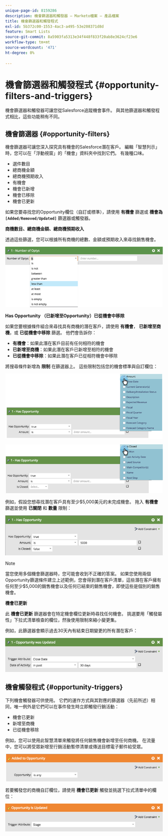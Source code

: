 ```yaml
---
unique-page-id: 8159286
description: 機會篩選器和觸發器 — Marketo檔案 — 產品檔案
title: 機會篩選器和觸發程式
exl-id: 5b372c00-1553-4ac3-a495-53e208371d8d
feature: Smart Lists
source-git-commit: 8a5903fa5313e34f448f833f20ab8e3624cf23e6
workflow-type: tm+mt
source-wordcount: '471'
ht-degree: 0%

---
```


# 機會篩選器和觸發程式 {#opportunity-filters-and-triggers}

機會篩選器和觸發器可讓您從Salesforce追蹤機會事件。 與其他篩選器和觸發程式相比，這些功能稍有不同。

## 機會篩選器 {#opportunity-filters}

機會篩選器可讓您深入探究具有機會的Salesforce潛在客戶。 編輯「智慧列示」時，您可以在「浮動視窗」的「機會」資料夾中找到它們。 有幾種口味。

* 選件數目
* 總商機金額
* 總商機預期收入
* 有機會
* 機會已新增
* 機會已移除
* 機會已更新

如果您要尋找您的Opportunity欄位（自訂或標準），請使用 **有機會** 篩選或 **機會為`[Added/Removed/Updated]`** 篩選器或觸發器。

**商機數目、總商機金額、總商機預期收入**

透過這些篩選，您可以根據所有商機的總數、金額或預期收入來尋找銷售機會。

![](assets/image2015-6-11-12-3a29-3a34.png)

**Has Opportunity （已新增至Opportunity）已從機會中移除**

如果您要根據條件組合來尋找具有商機的潛在客戶，請使用 **有機會**， **已新增至商機**，或 **已從機會中移除** 篩選。 他們會告訴你：

* **有機會**：如果此潛在客戶目前有任何相符的機會
* **已新增至商機**：如果此潛在客戶已新增至相符的機會
* **已從機會中移除**：如果此潛在客戶已從相符機會中移除

將搜尋條件新增為 **限制** 在篩選器上。 這些限制包括您的機會標準與自訂欄位：

![](assets/image2015-6-11-12-3a31-3a0.png)

![](assets/image2015-6-11-12-3a31-3a46.png)

例如，假設您想尋找潛在客戶具有至少$5,000美元的未完成機會。 拖入 **有機會** 篩選並使用 **已關閉** 和 **數量** 限制：

![](assets/image2015-6-11-12-3a32-3a0.png)

>[!NOTE]
>
>當您使用多個機會篩選器時，您可能會收到不正確的答案。 如果您使用兩個Opportunity篩選條件建立上述範例，您會得到潛在客戶清單，這些潛在客戶擁有任何至少$5,000的銷售機會以及任何已結束的銷售機會，即使這些是個別的銷售機會。

**機會已更新**

此 **機會已更新** 篩選器會在特定機會欄位更新時尋找任何機會。 挑選要用「觸發屬性」下拉式清單檢查的欄位，然後使用限制來縮小變更集。

例如，此篩選器會顯示過去30天內有結束日期變更的所有潛在客戶：

![](assets/image2015-6-11-12-3a33-3a7.png)

## 機會觸發程式 {#opportunity-triggers}

下列機會觸發器可供使用。 它們的運作方式與其對應的篩選器（先前所述）相同，唯一例外是它們可以在事件發生時立即觸發行銷活動：

* 機會已更新
* 新增至商機
* 已從機會移除

例如，您可以使用此智慧清單來觸發將任何銷售機會新增至任何商機。 在流量中，您可以將受眾新增至行銷活動暫停清單或傳送目標電子郵件給受眾。

![](assets/image2015-6-11-12-3a33-3a48.png)

若要觸發您的商機自訂欄位，請使用 **機會已更新** 觸發並挑選下拉式清單中的欄位：

![](assets/image2015-6-11-12-3a33-3a34.png)
